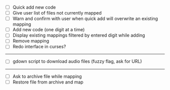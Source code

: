 - [ ] Quick add new code
- [ ] Give user list of files not currently mapped
- [ ] Warn and confirm with user when quick add will overwrite an existing mapping
- [ ] Add new code (one digit at a time)
- [ ] Display existing mappings filtered by entered digit while adding
- [ ] Remove mapping
- [ ] Redo interface in curses?

---

- [ ] gdown script to download audio files (fuzzy flag, ask for URL)

---

- [ ] Ask to archive file while mapping
- [ ] Restore file from archive and map
